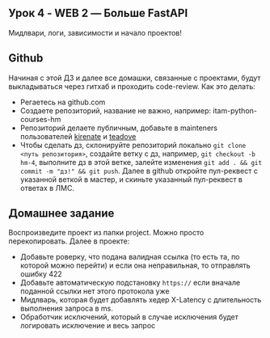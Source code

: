 ## Урок 4 - WEB 2 — Больше FastAPI
Мидлвари, логи, зависимости и начало проектов!

## Github
Начиная с этой ДЗ и далее все домашки, связанные с проектами, будут выкладываться через гитхаб и проходить code-review. 
Как это делать: 
- Регаетесь на github.com
- Создаете репозиторий, название не важно, например: itam-python-courses-hm
- Репозиторий делаете публичным, добавьте в mainteners пользователей [kirenate](https://github.com/kirenate) и [teadove](https://github.com/TeaDove)
- Чтобы сделать дз, склонируйте репозиторий локально `git clone <путь репозитория>`, создайте ветку с дз, например, `git checkout -b hm-4`, выполните дз в этой ветке, залейте изменения `git add . && git commit -m "дз!" && git push`. Далее в github откройте пул-реквест с указанной веткой в мастер, и скиньте указанный пул-реквест в ответах в ЛМС. 

## Домашнее задание
Воспроизведите проект из папки project. Можно просто перекопировать. 
Далее в проекте:
- Добавьте роверку, что подана валидная ссылка (то есть та, по которой можно перейти) и если она неправильная, то отправлять ошибку 422
- Добавьте автоматическую подстановку `https://` если вначале поданной ссылки нет этого протокола уже
- Мидлварь, которая будет добавлять хедер X-Latency с длительность выполнения запроса в ms.
- Обработчик исключений, который в случае исключения будет логировать исключение и весь запрос

